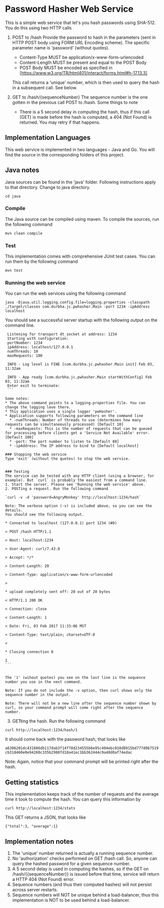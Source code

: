 # Password Hasher Web Service
This is a simple web service that let's you hash passwords using SHA-512. You do this using two HTTP calls

1. POST to /hash
   Provide the password to hash in the parameters (sent in HTTP POST body using FORM URL Encoding scheme). 
   The specific parameter name is 'password' (without quotes).
   * Content-Type MUST be application/x-www-form-urlencoded
   * Content-Length MUST be present and equal to the POST Body
   * POST Body MUST be encoded as specified in [https://www.w3.org/TR/html401/interact/forms.html#h-17.13.3]

   This call returns a 'unique' number, which is then used to query the hash in a subsequent call. See below.

2. GET to /hash/{sequenceNumber}
   The sequence number is the one gotten in the previous call POST to /hash.
   Some things to note
   * There is a 5 second delay in computing the hash, thus if this call (GET) is made before the hash is computed, a 404 (Not Found) is returned. You may retry if that happens.
   

## Implementation Languages
   This web service is implemented in two languages - Java and Go. You will find the source in the corresponding folders of this project.
   

## Java notes
   Java sources can be found in the 'java' folder. Following instructions apply to that directory.
   Change to java directory.
   
   `cd java`

### Compile
   The Java source can be compiled using maven. To compile the sources, run the following command
   
   `mvn clean compile`

### Test
   This implementation comes with comprehensive JUnit test cases. You can run them by the following command
   
   `mvn test`

### Running the web service
   You can run the web services using the following command

   `java -Djava.util.logging.config.file=logging.properties -classpath ./target/classes com.durbha.jc.pwhasher.Main -port 1234 -ipAddress localhost`
   
   You should see a successful server startup with the following output on the command line.
   
   ```
    Listening for transport dt_socket at address: 1234
    Starting with configuration: 
	portNumber: 1234
	ipAddress: localhost/127.0.0.1
	numThreads: 10
	maxRequests: 100

    INFO - Log level is FINE [com.durbha.jc.pwhasher.Main init] Feb 03, 11:32am

    INFO - App ready [com.durbha.jc.pwhasher.Main startWithConfig] Feb 03, 11:32am
    Enter exit to terminate:
    ```
   
   Some notes:
   * The above command points to a logging.properties file. You can change the logging leve there.
   * This application uses a single logger 'pwHasher'.
   * Application supports following parameters on the command line
     * -numThreads: Number of threads to use (determines how many requests can be simultaneously processed) [Default 10]
     * -maxRequests: This is the number of requests that can be queued for processing before clients get a 'Service Not Available' error. [Default 100]
     * -port: The port number to listen to [Default 80]
     * -ipAddress: The IP address to bind to [Default localhost]

### Stopping the web service
   Type 'exit' (without the quotes) to stop the web service.
   
   
### Testing
   The service can be tested with any HTTP client (using a browser, for example). But `curl` is probably the easiest from a command line.
   1. Start the server. Please see 'Running the web service' above.
   2. POSTing a request. Run the following command
   
   `curl -v -d 'password=AngryMonkey' http://localhost:1234/hash`

   Note: The verbose option (-v) is included above, so you can see the details.
   You should see the following output.
   
   ```
    * Connected to localhost (127.0.0.1) port 1234 (#0)
   
    > POST /hash HTTP/1.1
    
    > Host: localhost:1234
    
    > User-Agent: curl/7.43.0
    
    > Accept: */*
    
    > Content-Length: 20
    
    > Content-Type: application/x-www-form-urlencoded
    
    >
     
    * upload completely sent off: 20 out of 20 bytes
    
    < HTTP/1.1 200 OK
    
    < Connection: close
    
    < Content-Length: 1
    
    < Date: Fri, 03 Feb 2017 11:33:06 MST
    
    < Content-Type: text/plain; charset=UTF-8
    
    <
     
    * Closing connection 0
    
    1
    ```
    
    
    The '1' (wihout quotes) you see on the last line is the sequence number you use in the next command.
    
    Note: If you do not include the -v option, then curl shows only the sequence number in the output.

    Note: There will not be a new line after the sequence number shown by curl, so your command prompt will come right after the sequence number.
    
    
   3. GETting the hash. Run the following command
   
   `curl http://localhost:1234/hash/1`
   
   It should come back with the password hash, that looks like
   
   `a6306201dc431886db117dab3f14f78d234555b6e95c404ebc018d8915bd777d067519cb318460e0e94260c335b2988fd18a41ec1bb362444c9a48d0af74edac`
   
   Note: Again, notice that your command prompt will be printed right after the hash.
      

## Getting statistics
   This implementation keeps track of the number of requests and the average time it took to compute the hash. You can query this information by
   
   `curl http://localhost:1234/stats`
   
   This GET returns a JSON, that looks like
   
   `{"total":3, "average":1}`
   
## Implementation notes
1. The 'unique' number returned is actually a running sequence number.
2. No 'authorization' checks performed on GET /hash call. So, anyone can query the hashed password for a given sequence number.
3. A 5 second delay is used in computing the hashes, so if the GET on /hash/{{sequenceNumber}} is issued before that time, service will return a HTTP 404 (Not Found) error.
3. Sequence numbers (and thus their computed hashes) will not persist across server restarts.
4. Sequence numbers will NOT be unique behind a load-balancer, thus this implementation is NOT to be used behind a load-balancer.
